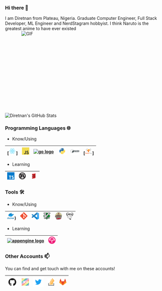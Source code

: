 ### Hi there 👋

I am Diretnan from Plateau, Nigeria. Graduate Computer Engineer, Full Stack Developer, ML Engineer and NerdStagram hobbyist. I think Naruto is the greatest anime to have ever existed
<br />
<img align="right" height="270px" width="450px" alt="GIF" src="https://media.giphy.com/media/K6LQWZDmgFM8o/giphy.gif" />
<br />

![Diretnan's GitHub Stats](https://github-readme-stats.vercel.app/api?username=deven96&show_icons=true&title_color=fff&icon_color=79ff97&text_color=9f9f9f&bg_color=151515)


### Programming Languages 🌐

- Know/Using

| [<img src="https://raw.githubusercontent.com/github/explore/cfd26557025b2ccaa2d3d25f3e518e29ebea05c5/topics/react/react.png" alt="react logo" width="24">] | [<img src="https://raw.githubusercontent.com/github/explore/80688e429a7d4ef2fca1e82350fe8e3517d3494d/topics/javascript/javascript.png" alt="js logo" width="24">](https://developer.mozilla.org/en-US/docs/Web/JavaScript) | [<img src="https://raw.githubusercontent.com/Delta456/Delta456/master/img/golang.png" alt="go logo" width="38">](https://golang.org/)  |  [<img src="https://raw.githubusercontent.com/github/explore/80688e429a7d4ef2fca1e82350fe8e3517d3494d/topics/python/python.png" alt="python logo" width="28">](https://www.python.org/) | [<img src="https://raw.githubusercontent.com/github/explore/80688e429a7d4ef2fca1e82350fe8e3517d3494d/topics/bash/bash.png" alt="bash logo" width="28">](https://www.gnu.org/software/bash/)  | [<img src="https://raw.githubusercontent.com/github/explore/cfd26557025b2ccaa2d3d25f3e518e29ebea05c5/topics/tensorflow/tensorflow.png" alt="tensorflow logo" width="24">]
|---|---|---|---|---|---|

- Learning

| [<img src="https://raw.githubusercontent.com/github/explore/80688e429a7d4ef2fca1e82350fe8e3517d3494d/topics/typescript/typescript.png" alt="ts logo" width="24">](https://www.typescriptlang.org/) |  [<img src="https://raw.githubusercontent.com/github/explore/80688e429a7d4ef2fca1e82350fe8e3517d3494d/topics/rust/rust.png" alt="rust logo" width="24">](https://www.rust-lang.org/)| [<img src="https://raw.githubusercontent.com/github/explore/80688e429a7d4ef2fca1e82350fe8e3517d3494d/topics/scala/scala.png" alt="scala logo" width="24">](https://www.scala-lang.org/)|
|---|---|---|

### Tools 🛠️

- Know/Using

| [<img src="https://raw.githubusercontent.com/github/explore/80688e429a7d4ef2fca1e82350fe8e3517d3494d/topics/docker/docker.png" alt="docker logo" width="24">](https://www.docker.com/)) | [<img src="https://raw.githubusercontent.com/deven96/deven96/master/img/git.png" alt="git logo" width="24">](https://git-scm.com/) | [<img src="https://raw.githubusercontent.com/deven96/deven96/master/img/vscode.png" alt="vscode logo" width="24">](https://code.visualstudio.com/) | [<img src="https://raw.githubusercontent.com/github/explore/80688e429a7d4ef2fca1e82350fe8e3517d3494d/topics/vim/vim.png" alt="vim logo" width="24">](https://www.vim.org/) |  [<img src="https://raw.githubusercontent.com/deven96/deven96/master/img/travis_ci.png" alt="travis ci logo" width="24">](https://travis-ci.org/) | [<img src="https://raw.githubusercontent.com/deven96/deven96/master/img/gnu_make.png" alt="gnu make logo" width="24">](https://www.gnu.org/software/make/manual/make.html) |
|---|---|---|---|---|---|

- Learning

| [<img src="http://securityaffairs.co/wordpress/wp-content/uploads/2014/12/google-app-engine.png" alt="appengine logo" width="36">](https://cloud.google.com/appengine) | [<img src="https://raw.githubusercontent.com/deven96/deven96/master/img/codecov.png" alt="codecov logo" width="24">](https://codecov.io/)|
|---|---|

### Other Accounts 📫

You can find and get touch with me on these accounts!

| [<img src="https://raw.githubusercontent.com/deven96/deven96/master/img/github.png" alt="github logo" width="34">](https://github.com/Delta456)| [<img src="https://raw.githubusercontent.com/deven96/deven96/master/img/dev.png" alt="dev logo" width="24">](https://dev.to/deven96)| [<img src="https://raw.githubusercontent.com/deven96/deven96/master/img/twitter.png" alt="twitter logo" width="34">](https://twitter.com/_deven96) | [<img src="https://raw.githubusercontent.com/deven96/deven96/master/img/stack.svg" alt="stack logo" width="24">](https://stackoverflow.com/users/10053063/delta231) | [<img src="https://raw.githubusercontent.com/deven96/deven96/master/img/gitlab.png" alt="gitlab logo" width="24">](https://gitlab.com/deven96)
|---|---|---|---|---|
